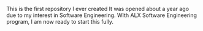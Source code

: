 This is the first repository I ever created
It was opened about a year ago due to my interest in Software Engineering. 
WIth ALX Software Engineering program, I am now ready to start this fully.
